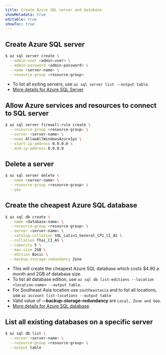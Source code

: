 ```yaml
---
title: Create Azure SQL server and database
showMetadata: true
editable: true
showToc: true
---
```


## Create Azure SQL server
```sh
$ az sql server create \
  --admin-user <admin-user> \
  --admin-password <admin-password> \
  --name <server-name> \
  --resource-group <resource-group>
```
- To list all exiting servers, use `az sql server list --output table`.
- [More details for Azure SQL Server](https://docs.microsoft.com/en-us/cli/azure/sql/server?view=azure-cli-latest)

## Allow Azure services and resources to connect to SQL server
```sh
$ az sql server firewall-rule create \
  --resource-group <resource-group> \
  --server <server-name> \
  --name AllowAllWindowsAzureIps \
  --start-ip-address 0.0.0.0 \
  --end-ip-address 0.0.0.0
```

## Delete a server
```sh
$ az sql server delete \
  --name <server-name> \
  --resource-group <resource-group> \
  --yes
```

## Create the cheapest Azure SQL database
```sh
$ az sql db create \
  --name <database-name> \
  --resource-group <resource-group> \
  --server <server-name> \
  --catalog-collation SQL_Latin1_General_CP1_CI_AS \
  --collation Thai_CI_AS \
  --capacity 5 \
  --max-size 2GB \
  --edition Basic \
  --backup-storage-redundancy Zone
```
- This will create the cheapest Azure SQL database which costs $4.90 a month and 2GB of database size.
- To list all database edition, use `az sql db list-editions --location <location-name> --output table`.
- For Southeast Asia location use `southeastasia` and to list all locations, use `az account list-locations --output table`
- Valid value of **--backup-storage-redundancy** are `Local, Zone and Geo`.
- [More details for Azure SQL database](https://docs.microsoft.com/en-us/cli/azure/sql/db?view=azure-cli-latest).

## List all existing databases on a specific server
```sh
$ az sql db list \
  --server <server-name> \
  --resource-group <resource-group> \
  --output table
```
